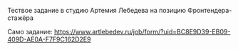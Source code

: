 Тествое задание в студию Артемия Лебедева на позицию Фронтендера-стажёра

Само задание: https://www.artlebedev.ru/job/form/?uid=BC8E9D39-EB09-409D-AE0A-F7F9C162D2E9
